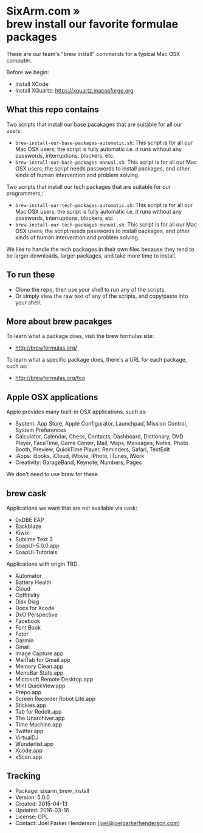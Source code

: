 # SixArm.com »<br>brew install our favorite formulae packages

These are our team's "brew install" commands for a typical Mac OSX computer.

Before we begin:

  * Install XCode
  * Install XQuartz: https://xquartz.macosforge.org

## What this repo contains

Two scripts that install our base pacakages that are suitable for all our users:

  * `brew-install-our-base-packages-automatic.sh`: This script is for all our Mac OSX users; the script is fully automatic i.e. it runs without any passwords, interruptions, blockers, etc.
  * `brew-install-our-base-packages-manual.sh`: This script is for all our Mac OSX users; the script needs passwords to install packages, and other kinds of human intervention and problem solving.

Two scripts that install our tech packages that are suitable for our programmers,:

  * `brew-install-our-tech-packages-automatic.sh`: This script is for all our Mac OSX users; the script is fully automatic i.e. it runs without any passwords, interruptions, blockers, etc.
  * `brew-install-our-tech-packages-manual.sh`: This script is for all our Mac OSX users; the script needs passwords to install packages, and other kinds of human intervention and problem solving.

We like to handle the tech packages in their own files because they tend to be larger downloads, larger packages, and take more time to install.

## To run these

  * Clone the repo, then use your shell to run any of the scripts.
  * Or simply view the raw text of any of the scripts, and copy/paste into your shell.

## More about brew pacakges

To learn what a package does, visit the brew formulas site:

  * http://brewformulas.org/

To learn what a specific package does, there's a URL for each package, such as:

  * http://brewformulas.org/foo

## Apple OSX applications

Apple provides many built-in OSX applications, such as:

  * System: App Store, Apple Configurator, Launchpad, Mission Control, System Preferences
  * Calculator, Calendar, Chess, Contacts, Dashboard, Dictionary, DVD Player, FaceTime, Game Center,
    Mail, Maps, Messages, Notes,  Photo Booth, Preview, QuickTime Player, Reminders, Safari, TextEdit
  * iApps: iBooks, iCloud, iMovie, iPhoto, iTunes, iWork
  * Creativity: GarageBand, Keynote, Numbers, Pages

We don't need to use brew for these.


## brew cask

Applications we want that are not available via cask:

  * 0xDBE EAP
  * Backblaze
  * Kiwix
  * Sublime Text 3
  * SoapUI-5.0.0.app
  * SoapUI-Tutorials


Applications with origin TBD:

  * Automator
  * Battery Health
  * Cloud
  * Coffitivity
  * Disk Diag
  * Docs for Xcode
  * DxO Perspective
  * Facebook
  * Font Book
  * Fotor
  * Garmin
  * Gmail
  * Image Capture.app
  * MailTab for Gmail.app
  * Memory Clean.app
  * MenuBar Stats.app
  * Microsoft Remote Desktop.app
  * Mint QuickView.app
  * Prepo.app
  * Screen Recorder Robot Lite.app
  * Stickies.app
  * Tab for Reddit.app
  * The Unarchiver.app
  * Time Machine.app
  * Twitter.app
  * VirtualDJ
  * Wunderlist.app
  * Xcode.app
  * xScan.app

## Tracking

  * Package: sixarm_brew_install
  * Version: 5.0.0
  * Created: 2015-04-13
  * Updated: 2016-03-16
  * License: GPL
  * Contact: Joel Parker Henderson (joel@joelparkerhenderson.com)
